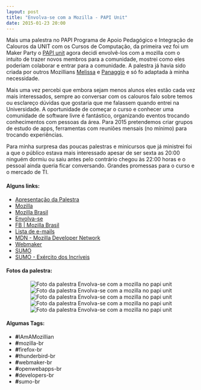 ```yaml
---
layout: post
title: "Envolva-se com a Mozilla - PAPI Unit"
date: 2015-01-23 20:00
---
```

<p class="txt-post">
    Mais uma palestra no PAPI Programa de Apoio Pedagógico e Integração de Calouros da UNIT com os Cursos de Computação, da primeira vez foi um Maker Party o <a href="https://events.webmaker.org/events/4537">PAPI unit</a> agora decidi envolvê-los com a mozilla com o intuito de trazer novos membros para a comunidade, mostrei como eles poderiam colaborar e entrar para a comunidade. A palestra já havia sido criada por outros Mozillians <a href="https://mozillians.org/pt-BR/u/mel/" >Melissa</a> e <a href="https://mozillians.org/pt-BR/u/panaggio/">Panaggio</a> e só fo adaptada à minha necessidade.    
</p>

<p class="txt-post">
   Mais uma vez percebi que embora sejam menos alunos eles estão cada vez mais interessados, sempre ao conversar com os calouros falo sobre temos ou esclareço dúvidas que gostaria que me falassem quando entrei na Universidade. A oportunidade de começar o curso e conhecer uma comunidade de software livre é fantástico, organizando eventos trocando conhecimentos com pessoas da área. 
   Para 2015 pretendemos criar grupos de estudo de apps, ferramentas com reuniões mensais (no mínimo) para trocando experiências.
</p>

<p class="txt-post"> 
   Para minha surpresa das poucas palestras e minicursos que já ministrei foi a que o público estava mais interessado apesar de ser sexta as 20:00 ninguém dormiu ou saiu antes pelo contrário chegou às 22:00 horas e o pessoal ainda queria ficar conversando. Grandes promessas para o curso e o mercado de TI.
</p>

<p class="txt-post">
    <h4><b>Alguns links:</b></h4>
    <ul>
       <li>
            <a href="http://rafastavares.github.io/Talk-Envolva-se"> Apresentação da Palestra </a>
        </li>
        <li>
            <a href="http://www.mozilla.org"> Mozilla </a>
        </li>
        <li>
            <a href="http://mozillabrasil.org.br/"> Mozilla Brasil</a>
        </li>
         <li>
            <a href="https://www.mozilla.org/pt-BR/contribute/"> Envolva-se </a>
        </li>
        <li>
            <a href="http://fb.com/mozillabrasil"> FB | Mozilla Brasil</a>
        </li>
        <li>
            <a href="http://lists.mozilla.org/listinfo/community-brasil"> Lista de e-mails </a>
        </li>
        <li>
            <a href="http://developer.mozilla.org"> MDN - Mozilla Developer Network</a>
        </li>
        <li>
            <a href="http://webmaker.org"> Webmaker</a>
        </li>
        <li>
           <a href="http://support.mozilla.org/pt-BR/home/">SUMO</a>
        </li>
        <li>
        <a href="http://support.mozilla.org/pt-BR/get-involved/army-of-awesome">SUMO - Exército dos Incríveis </a>
        </li>
    </ul>
</p>

<p class="txt-post">
    <h4><b>Fotos da palestra:</b></h4>
    <div style="text-align:center;">
        <img src="http://rafaeltavares.co/public/img/posts/envolva-se-mozilla-unit-1.jpg" alt="Foto da palestra Envolva-se com a mozilla no papi unit"/>
        <img src="http://rafaeltavares.co/public/img/posts/envolva-se-mozilla-unit-2.jpg" alt="Foto da palestra Envolva-se com a mozilla no papi unit"/>
        <img src="http://rafaeltavares.co/public/img/posts/envolva-se-mozilla-unit-3.jpg" alt="Foto da palestra Envolva-se com a mozilla no papi unit"/>
        <img src="http://rafaeltavares.co/public/img/posts/envolva-se-mozilla-unit-4.jpg" alt="Foto da palestra Envolva-se com a mozilla no papi unit"/>
        <img src="http://rafaeltavares.co/public/img/posts/envolva-se-mozilla-unit-5.jpg" alt="Foto da palestra Envolva-se com a mozilla no papi unit"/>
    </div>
</p>

<p class="txt-post">
    <h4><b>Algumas Tags:</b></h4>
    <ul>
        <li><b>#</b>IAmAMozillian</li>
        <li><b>#</b>mozilla-br</li>
        <li><b>#</b>firefox-br</li>
        <li><b>#</b>thunderbird-br</li>
        <li><b>#</b>webmaker-br</li>
        <li><b>#</b>openwebapps-br</li>
        <li><b>#</b>developers-br</li>
        <li><b>#</b>sumo-br</li>
    </ul>
</p>
